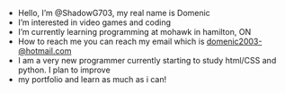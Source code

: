 - Hello, I’m @ShadowG703, my real name is Domenic
- I’m interested in video games and coding
- I’m currently learning programming at mohawk in hamilton, ON
- How to reach me you can reach my email which is domenic2003-@hotmail.com
- I am a very new programmer currently starting to study html/CSS and python. I plan to improve
- my portfolio and learn as much as i can! 


